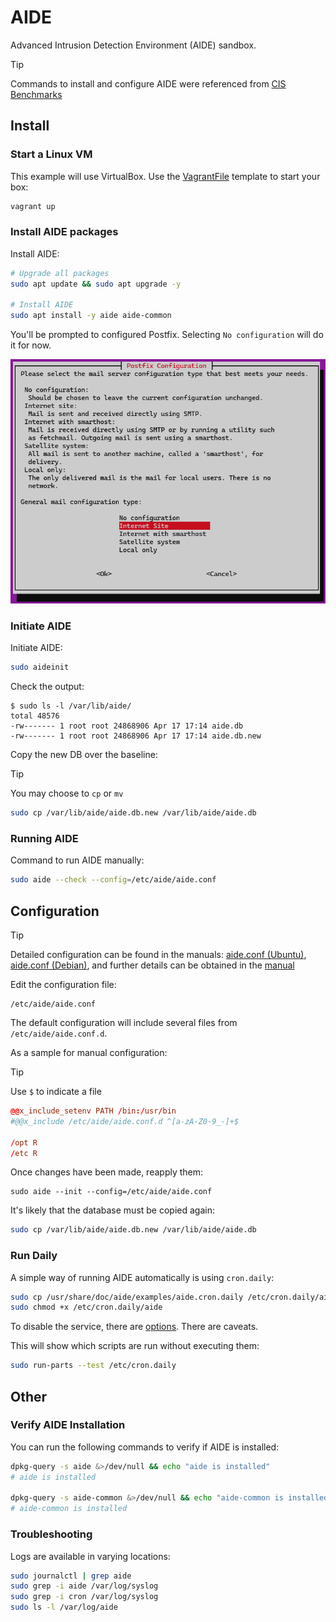 # AIDE

Advanced Intrusion Detection Environment (AIDE) sandbox.

> [!TIP]
> Commands to install and configure AIDE were referenced from [CIS Benchmarks](https://downloads.cisecurity.org/#/)

## Install

### Start a Linux VM

This example will use VirtualBox. Use the [VagrantFile](./VagrantFile) template to start your box:

```sh
vagrant up
```

### Install AIDE packages

Install AIDE:

```sh
# Upgrade all packages
sudo apt update && sudo apt upgrade -y

# Install AIDE
sudo apt install -y aide aide-common
```

You'll be prompted to configured Postfix. Selecting `No configuration` will do it for now.

<img src=".assets/postfix.png" />


### Initiate AIDE

Initiate AIDE:

```sh
sudo aideinit
```

Check the output:

```
$ sudo ls -l /var/lib/aide/
total 48576
-rw------- 1 root root 24868906 Apr 17 17:14 aide.db
-rw------- 1 root root 24868906 Apr 17 17:14 aide.db.new
```

Copy the new DB over the baseline:

> [!TIP]
> You may choose to `cp` or `mv`

```sh
sudo cp /var/lib/aide/aide.db.new /var/lib/aide/aide.db
```

### Running AIDE

Command to run AIDE manually:

```sh
sudo aide --check --config=/etc/aide/aide.conf
```

## Configuration

> [!TIP]
> Detailed configuration can be found in the manuals: [aide.conf (Ubuntu)](https://manpages.ubuntu.com/manpages/jammy/man5/aide.conf.5.html),[ aide.conf (Debian)](https://manpages.debian.org/bookworm/aide/aide.conf.5.en.html), and further details can be obtained in the [manual](https://aide.github.io/doc/)

Edit the configuration file:

```
/etc/aide/aide.conf
```

The default configuration will include several files from `/etc/aide/aide.conf.d`.

As a sample for manual configuration:

> [!TIP]
> Use `$` to indicate a file

```conf
@@x_include_setenv PATH /bin:/usr/bin
#@@x_include /etc/aide/aide.conf.d ^[a-zA-Z0-9_-]+$

/opt R
/etc R
```

Once changes have been made, reapply them:

```
sudo aide --init --config=/etc/aide/aide.conf
```

It's likely that the database must be copied again:

```sh
sudo cp /var/lib/aide/aide.db.new /var/lib/aide/aide.db
```


### Run Daily

A simple way of running AIDE automatically is using `cron.daily`:

```sh
sudo cp /usr/share/doc/aide/examples/aide.cron.daily /etc/cron.daily/aide
sudo chmod +x /etc/cron.daily/aide
```

To disable the service, there are [options](https://serverfault.com/q/150348/560797). There are caveats.

This will show which scripts are run without executing them:

```sh
sudo run-parts --test /etc/cron.daily
```

## Other

### Verify AIDE Installation

You can run the following commands to verify if AIDE is installed:

```sh
dpkg-query -s aide &>/dev/null && echo "aide is installed"
# aide is installed

dpkg-query -s aide-common &>/dev/null && echo "aide-common is installed"
# aide-common is installed
```

### Troubleshooting

Logs are available in varying locations:

```sh
sudo journalctl | grep aide
sudo grep -i aide /var/log/syslog
sudo grep -i cron /var/log/syslog
sudo ls -l /var/log/aide
```
